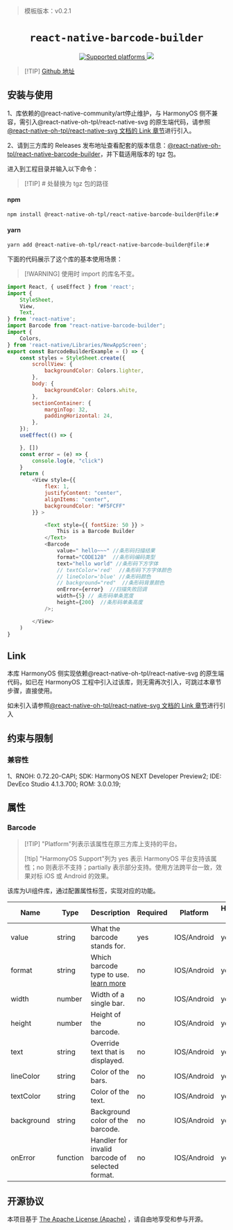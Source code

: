<!-- {% raw %} -->
> 模板版本：v0.2.1

<p align="center">
  <h1 align="center"> <code>react-native-barcode-builder</code> </h1>
</p>
<p align="center">
    <a href="https://github.com/wonsikin/react-native-barcode-builder">
        <img src="https://img.shields.io/badge/platforms-android%20|%20ios%20|%20harmony%20-lightgrey.svg" alt="Supported platforms" />
    </a>
    <a href="https://github.com/wonsikin/react-native-barcode-builder/blob/master/LICENSE">
        <img src="https://img.shields.io/badge/license-apache-green.svg" />
        <!-- <img src="https://img.shields.io/badge/license-Apache-blue.svg" alt="License" /> -->
    </a>
</p>





> [!TIP] [Github 地址](https://github.com/react-native-oh-library/react-native-barcode-builder)

## 安装与使用
1、库依赖的@react-native-community/art停止维护，与 HarmonyOS 侧不兼容，需引入@react-native-oh-tpl/react-native-svg 的原生端代码，请参照[@react-native-oh-tpl/react-native-svg 文档的 Link 章节](/zh-cn/react-native-svg.md#link)进行引入。

2、请到三方库的 Releases 发布地址查看配套的版本信息：[@react-native-oh-tpl/react-native-barcode-builder](https://github.com/react-native-oh-library/react-native-barcode-builder/releases)，并下载适用版本的 tgz 包。

进入到工程目录并输入以下命令：

>[!TIP] # 处替换为 tgz 包的路径

<!-- tabs:start -->

#### **npm**

```bash
npm install @react-native-oh-tpl/react-native-barcode-builder@file:#
```

#### **yarn**

```bash
yarn add @react-native-oh-tpl/react-native-barcode-builder@file:#
```

<!-- tabs:end -->

下面的代码展示了这个库的基本使用场景：

>[!WARNING] 使用时 import 的库名不变。

```js
import React, { useEffect } from 'react';
import {
    StyleSheet,
    View,
    Text,
} from 'react-native';
import Barcode from "react-native-barcode-builder";
import {
    Colors,
} from 'react-native/Libraries/NewAppScreen';
export const BarcodeBuilderExample = () => {
    const styles = StyleSheet.create({
        scrollView: {
            backgroundColor: Colors.lighter,
        },
        body: {
            backgroundColor: Colors.white,
        },
        sectionContainer: {
            marginTop: 32,
            paddingHorizontal: 24,
        },
    });
    useEffect(() => {

    }, [])
    const error = (e) => {
        console.log(e, "click")
    }
    return (
        <View style={{
            flex: 1,
            justifyContent: "center",
            alignItems: "center",
            backgroundColor: "#F5FCFF"
        }} >

            <Text style={{ fontSize: 50 }} >
                This is a Barcode Builder
            </Text>
            <Barcode
                value=" hello~~~" //条形码扫描结果
                format="CODE128"  //条形码编码类型
                text="hello world" //条形码下方字体
                // textColor='red'  //条形码下方字体颜色
                // lineColor='blue' //条形码颜色
                // background="red"  //条形码背景颜色
                onError={error}  //扫描失败回调
                width={5} // 条形码单条宽度
                height={200}  //条形码单条高度
            />;

        </View>
    )
}

```

## Link

本库 HarmonyOS 侧实现依赖@react-native-oh-tpl/react-native-svg 的原生端代码，如已在 HarmonyOS 工程中引入过该库，则无需再次引入，可跳过本章节步骤，直接使用。

如未引入请参照[@react-native-oh-tpl/react-native-svg 文档的 Link 章节](/zh-cn/react-native-svg.md#link)进行引入





## 约束与限制

### 兼容性


1、RNOH: 0.72.20-CAPI; SDK: HarmonyOS NEXT Developer Preview2; IDE: DevEco Studio 4.1.3.700; ROM: 3.0.0.19;


## 属性
### Barcode 
> [!TIP] "Platform"列表示该属性在原三方库上支持的平台。
> 
> [!tip] "HarmonyOS Support"列为 yes 表示 HarmonyOS 平台支持该属性；no 则表示不支持；partially 表示部分支持。使用方法跨平台一致，效果对标 iOS 或 Android 的效果。

该库为UI组件库，通过配置属性标签，实现对应的功能。

| Name        |  Type       |Description  |Required |Platform      | HarmonyOS Support |
| ----------- | -------------------------------------------------- | ------------  |-----------------|------- |-----|
| value        |string|What the barcode stands for.  |yes      |IOS/Android| yes               |
|format     |string | Which barcode type to use.     [learn more](https://github.com/lindell/JsBarcode#supported-barcodes) | no |IOS/Android     | yes               |
| width   |number| Width of a single bar.       |no | IOS/Android|yes               |
| height |number|Height of the barcode.   |no   | IOS/Android     | yes               |
| text        |string| Override text that is displayed.    |no    | IOS/Android   | yes               |
| lineColor        |string| Color of the bars.    |no   |IOS/Android    | yes               |
| textColor        |string| Color of the text.    |no   |IOS/Android    | yes               |
|background       |string| Background color of the barcode.   |no   | IOS/Android|yes               |
|onError      |function| Handler for invalid barcode of selected format.   |no   |IOS/Android| yes               |


## 开源协议

本项目基于 [The Apache License (Apache)](https://github.com/wonsikin/react-native-barcode-builder/blob/master/LICENSE) ，请自由地享受和参与开源。


<!-- {% endraw %} -->